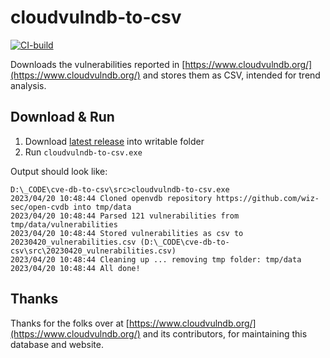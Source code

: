# cloudvulndb-to-csv

[![CI-build](https://github.com/jochenvanwylick/cloudvulndb-to-csv/actions/workflows/ci-build.yml/badge.svg)](https://github.com/jochenvanwylick/cloudvulndb-to-csv/actions/workflows/ci-build.yml)

Downloads the vulnerabilities reported in [https://www.cloudvulndb.org/](https://www.cloudvulndb.org/) and stores them as CSV, intended for trend analysis.

## Download & Run

  1. Download [latest release](https://github.com/jochenvanwylick/cloudvulndb-to-csv/releases) into writable folder
  2. Run `cloudvulndb-to-csv.exe`

Output should look like:

```
D:\_CODE\cve-db-to-csv\src>cloudvulndb-to-csv.exe
2023/04/20 10:48:44 Cloned openvdb repository https://github.com/wiz-sec/open-cvdb into tmp/data
2023/04/20 10:48:44 Parsed 121 vulnerabilities from tmp/data/vulnerabilities
2023/04/20 10:48:44 Stored vulnerabilities as csv to 20230420_vulnerabilities.csv (D:\_CODE\cve-db-to-csv\src\20230420_vulnerabilities.csv)
2023/04/20 10:48:44 Cleaning up ... removing tmp folder: tmp/data
2023/04/20 10:48:44 All done!
```

## Thanks

Thanks for the folks over at [https://www.cloudvulndb.org/](https://www.cloudvulndb.org/) and its contributors, for maintaining this database and website.